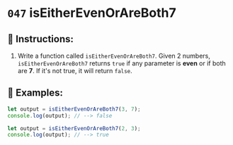 # `047` isEitherEvenOrAreBoth7

## 📝 Instructions:

1. Write a function called `isEitherEvenOrAreBoth7`. Given 2 numbers, `isEitherEvenOrAreBoth7` returns `true` if any parameter is **even** or if both are **7**. If it's not true, it will return `false`.

## 📎 Examples:

```Javascript
let output = isEitherEvenOrAreBoth7(3, 7);
console.log(output); // --> false

let output = isEitherEvenOrAreBoth7(2, 3);
console.log(output); // --> true
```
